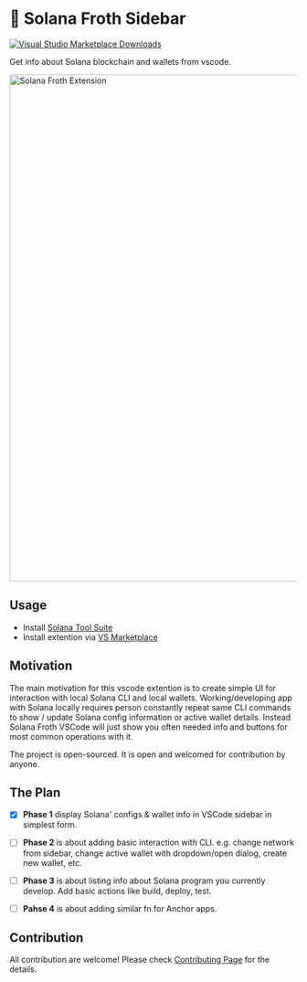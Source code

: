 # 🌊 Solana Froth Sidebar

[![Visual Studio Marketplace Downloads](https://img.shields.io/visual-studio-marketplace/i/SiriusHash.solana-froth?label=vscode%20installs)](https://marketplace.visualstudio.com/items?itemName=SiriusHash.solana-froth)

Get info about Solana blockchain and wallets from vscode.

<img width="887" alt="Solana Froth Extension" src="https://user-images.githubusercontent.com/188568/216974911-3981e85f-e611-4394-80dd-1dd9c93a764a.png">


## Usage

- Install [Solana Tool Suite](https://docs.solana.com/cli/install-solana-cli-tools)
- Install extention via [VS Marketplace](https://marketplace.visualstudio.com/items?itemName=SiriusHash.solana-froth)

## Motivation

The main motivation for this vscode extention is to create simple UI for interaction with local Solana CLI and local wallets.
Working/developing app with Solana locally requires person constantly repeat same CLI commands to show / update Solana config information or active wallet details. Instead Solana Froth VSCode will just show you often needed info and buttons for most common operations with it.

The project is open-sourced. It is open and welcomed for contribution by anyone.

## The Plan

- [X] **Phase 1** display Solana' configs & wallet info in VSCode sidebar in simplest form.
- [ ] **Phase 2** is about adding basic interaction with CLI. e.g. change network from sidebar, change active wallet with dropdown/open dialog, create new wallet, etc.
- [ ] **Phase 3** is about listing info about Solana program you currently develop. Add basic actions like build, deploy, test.
- [ ] **Pahse 4** is about adding similar fn for Anchor apps.


## Contribution

All contribution are welcome! Please check [Contributing Page](https://github.com/Sirius-Hash/solana-froth-vscode/blob/main/CONTRIBUTING.md) for the details.

